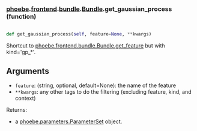 ### [phoebe](phoebe.md).[frontend](phoebe.frontend.md).[bundle](phoebe.frontend.bundle.md).[Bundle](phoebe.frontend.bundle.Bundle.md).get_gaussian_process (function)


```py

def get_gaussian_process(self, feature=None, **kwargs)

```



Shortcut to [phoebe.frontend.bundle.Bundle.get_feature](phoebe.frontend.bundle.Bundle.get_feature.md) but with kind='gp_*'.

Arguments
----------
* `feature`: (string, optional, default=None): the name of the feature
* `**kwargs`: any other tags to do the filtering (excluding feature, kind, and context)

Returns:
* a [phoebe.parameters.ParameterSet](phoebe.parameters.ParameterSet.md) object.

